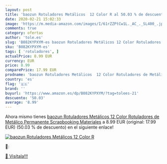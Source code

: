 ```yaml
---
layout: post
title: 'baozun Rotuladores Metálicos  12 Color R al 50.03 % de descuento'
date: 2020-02-21 15:02:33
image: 'https://m.media-amazon.com/images/I/61rZZPtCw1L._AC_._SL400_.jpg'
comments: true
category: ofertas
author: 'tole.es'
slug: 'B082KYPXYM-es baozun Rotuladores Metálicos 12 Color Rotuladores de...'
sku: 'B082KYPXYM-es'
tags: [ 'rotuladores', ]
actualPrice: 8.99 EUR
currency: EUR
price: 8.99
comparePrice: 17.99 EUR
prodname: 'baozun Rotuladores Metálicos  12 Color Rotuladores de Metálico Permanente Scrapbooking Materiales'
country: 'es'
flag: '🇪🇸'
brand: ''
buyurl: 'https://www.amazon.es/dp/B082KYPXYM/?tag=tolees-21'
descuento: '50.03'
average: '8.99'
---
```


Ahora mismo tienes [baozun Rotuladores Metálicos  12 Color Rotuladores de Metálico Permanente Scrapbooking Materiales](https://www.amazon.es/dp/B082KYPXYM/?tag=tolees-21) a 8.99 EUR (original: 17.99 EUR) (50.03 %  de descuento) en el siguiente enlace!

[![baozun Rotuladores Metálicos  12 Color R](https://m.media-amazon.com/images/I/61rZZPtCw1L._AC_._SL400_.jpg)](https://www.amazon.es/dp/B082KYPXYM/?tag=tolees-21)

🔎:


[🛒 Visítala!!!](https://www.amazon.es/dp/B082KYPXYM/?tag=tolees-21)
